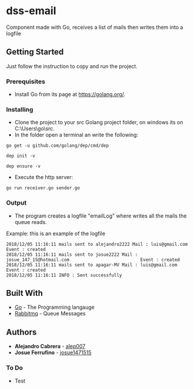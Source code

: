 # dss-email
Component made with Go, receives a list of mails then writes them into a logfile

## Getting Started

Just follow the instruction to copy and run the project.

### Prerequisites

* Install Go from its page at https://golang.org/.

### Installing

* Clone the project to your src Golang project folder, on windows its on C:\Users\go\src. 
* In the folder open a terminal an write the following:
```
go get -u github.com/golang/dep/cmd/dep
```
```
dep init -v
```
```
dep ensure -v 
```
* Execute the http server:
```
go run receiver.go sender.go
```

### Output

* The program creates a logfile "emailLog" where writes all the mails the queue reads.

Example:
this is an example of the logfile

```
2018/12/05 11:16:11 mails sent to alejandro2222 Mail : luis@gmail.com                                 Event : created
2018/12/05 11:16:11 mails sent to josue2222 Mail : josue_147_15@hotmail.com                           Event : created
2018/12/05 11:16:11 mails sent to apagar-MV Mail : luis@gmail.com                                     Event : created
2018/12/05 11:16:11 INFO : Sent successfully
```

## Built With

* [Go](https://golang.org/) - The Programming langauge
* [Rabbitmq](https://www.rabbitmq.com/) - Queue Messages

## Authors

* **Alejandro Cabrera** - [alep007](https://github.com/alep007)
* **Josue Ferrufino** - [josue1471515](https://github.com/orgs/Kuma-gg/people/josue1471515)

### To Do
* Test
